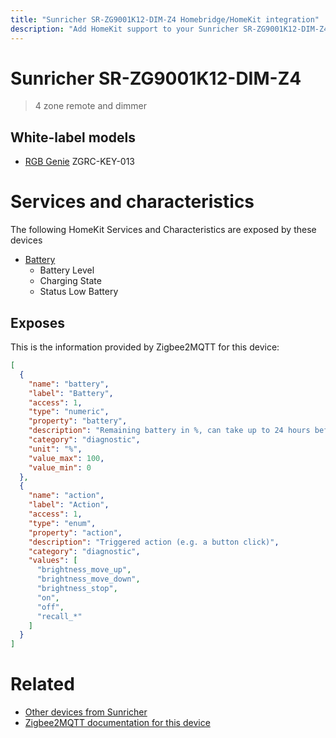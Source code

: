 ```yaml
---
title: "Sunricher SR-ZG9001K12-DIM-Z4 Homebridge/HomeKit integration"
description: "Add HomeKit support to your Sunricher SR-ZG9001K12-DIM-Z4, using Homebridge, Zigbee2MQTT and homebridge-z2m."
---
```

<!---
This file has been GENERATED using src/docgen/docgen.ts
DO NOT EDIT THIS FILE MANUALLY!
-->
# Sunricher SR-ZG9001K12-DIM-Z4
> 4 zone remote and dimmer


## White-label models
* [RGB Genie](../index.md#rgb_genie) ZGRC-KEY-013

# Services and characteristics
The following HomeKit Services and Characteristics are exposed by
these devices

* [Battery](../../battery.md)
  * Battery Level
  * Charging State
  * Status Low Battery



## Exposes

This is the information provided by Zigbee2MQTT for this device:

```json
[
  {
    "name": "battery",
    "label": "Battery",
    "access": 1,
    "type": "numeric",
    "property": "battery",
    "description": "Remaining battery in %, can take up to 24 hours before reported",
    "category": "diagnostic",
    "unit": "%",
    "value_max": 100,
    "value_min": 0
  },
  {
    "name": "action",
    "label": "Action",
    "access": 1,
    "type": "enum",
    "property": "action",
    "description": "Triggered action (e.g. a button click)",
    "category": "diagnostic",
    "values": [
      "brightness_move_up",
      "brightness_move_down",
      "brightness_stop",
      "on",
      "off",
      "recall_*"
    ]
  }
]
```

# Related
* [Other devices from Sunricher](../index.md#sunricher)
* [Zigbee2MQTT documentation for this device](https://www.zigbee2mqtt.io/devices/SR-ZG9001K12-DIM-Z4.html)